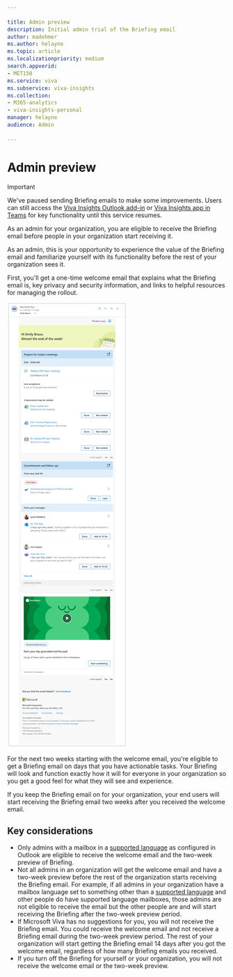 ```yaml
---

title: Admin preview
description: Initial admin trial of the Briefing email
author: madehmer
ms.author: helayne
ms.topic: article
ms.localizationpriority: medium 
search.appverid:
- MET150
ms.service: viva 
ms.subservice: viva-insights 
ms.collection: 
- M365-analytics
- viva-insights-personal
manager: helayne
audience: Admin

---
```


# Admin preview

>[!Important]
>We've paused sending Briefing emails to make some improvements. Users can still access the [Viva Insights Outlook add-in](../use/add-in.md) or [Viva Insights app in Teams](../teams/viva-teams-app.md) for key functionality until this service resumes.


As an admin for your organization, you are eligible to receive the Briefing email before people in your organization start receiving it.

As an admin, this is your opportunity to experience the value of the Briefing email and familiarize yourself with its functionality before the rest of your organization sees it.

First, you'll get a one-time welcome email that explains what the Briefing email is, key privacy and security information, and links to helpful resources for managing the rollout.

   ![Welcome admin email.](./images/admin-welcome2.png)

For the next two weeks starting with the welcome email, you're eligible to get a Briefing email on days that you have actionable tasks. Your Briefing will look and function exactly how it will for everyone in your organization so you get a good feel for what they will see and experience.

If you keep the Briefing email on for your organization, your end users will start receiving the Briefing email two weeks after you received the welcome email.

## Key considerations

* Only admins with a mailbox in a [supported language](be-languages.md) as configured in Outlook are eligible to receive the welcome email and the two-week preview of Briefing.
* Not all admins in an organization will get the welcome email and have a two-week preview before the rest of the organization starts receiving the Briefing email. For example, if all admins in your organization have a mailbox language set to something other than a [supported language](be-languages.md) and other people do have supported language mailboxes, those admins are not eligible to receive the email but the other people are and will start receiving the Briefing after the two-week preview period.
* If Microsoft Viva has no suggestions for you, you will not receive the Briefing email. You could receive the welcome email and not receive a Briefing email during the two-week preview period. The rest of your organization will start getting the Briefing email 14 days after you got the welcome email, regardless of how many Briefing emails you received.
* If you turn off the Briefing for yourself or your organization, you will not receive the welcome email or the two-week preview.
